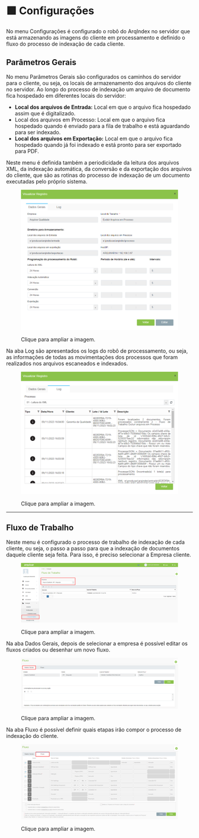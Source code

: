 # 🟩 Configurações

No menu Configurações é configurado o robô do ArqIndex no servidor que está armazenando as imagens do cliente em processamento e definido o fluxo do processo de indexação de cada cliente. &#x20;

## Parâmetros Gerais&#x20;

No menu Parâmetros Gerais são configurados os caminhos do servidor para o cliente, ou seja, os locais de armazenamento dos arquivos do cliente no servidor. Ao longo do processo de indexação um arquivo de documento fica hospedado em diferentes locais do servidor:&#x20;

* **Local dos arquivos de Entrada:** Local em que o arquivo fica hospedado assim que é digitalizado.&#x20;
* Local dos arquivos em Processo: Local em que o arquivo fica hospedado quando é enviado para a fila de trabalho e está aguardando para ser indexado.    &#x20;
* **Local dos arquivos em Exportação:** Local em que o arquivo fica hospedado quando já foi indexado e está pronto para ser exportado para PDF.&#x20;

Neste menu é definida também a periodicidade da leitura dos arquivos XML, da indexação automática, da conversão e da exportação dos arquivos do cliente, que são as rotinas do processo de indexação de um documento executadas pelo próprio sistema. &#x20;

<figure><img src="../.gitbook/assets/producao3.png" alt=""><figcaption><p>Clique para ampliar a imagem.</p></figcaption></figure>

Na aba Log são apresentados os logs do robô de processamento, ou seja, as informações de todas as movimentações dos processos que foram realizados nos arquivos escaneados e indexados. &#x20;

<figure><img src="../.gitbook/assets/producao4.png" alt=""><figcaption><p>Clique para ampliar a imagem.</p></figcaption></figure>

***

## Fluxo de Trabalho&#x20;

Neste menu é configurado o processo de trabalho de indexação de cada cliente, ou seja, o passo a passo para que a indexação de documentos daquele cliente seja feita. Para isso, é preciso selecionar a Empresa cliente.

<figure><img src="../.gitbook/assets/producao5.png" alt=""><figcaption><p>Clique para ampliar a imagem.</p></figcaption></figure>

Na aba Dados Gerais, depois de selecionar a empresa é possível editar os fluxos criados ou desenhar um novo fluxo.&#x20;

<figure><img src="../.gitbook/assets/producao6.png" alt=""><figcaption><p>Clique para ampliar a imagem.</p></figcaption></figure>

Na aba Fluxo é possível definir quais etapas irão compor o processo de indexação do cliente.  &#x20;

<figure><img src="../.gitbook/assets/producao7.png" alt=""><figcaption><p>Clique para ampliar a imagem.</p></figcaption></figure>
